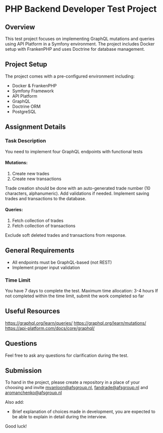 # PHP Backend Developer Test Project
## Overview
This test project focuses on implementing GraphQL mutations and queries using API Platform in a Symfony environment. The project includes Docker setup with FrankenPHP and uses Doctrine for database management.

## Project Setup
The project comes with a pre-configured environment including:
- Docker & FrankenPHP
- Symfony Framework
- API Platform
- GraphQL
- Doctrine ORM
- PostgreSQL

## Assignment Details

### Task Description
You need to implement four GraphQL endpoints with functional tests

#### Mutations:
1. Create new trades
2. Create new transactions

Trade creation should be done with an auto-generated trade number (10 characters, alphanumeric). Add validations if needed. Implement saving trades and transactions to the database.

#### Queries:
1. Fetch collection of trades
2. Fetch collection of transactions

Exclude soft deleted trades and transactions from response.

## General Requirements
- All endpoints must be GraphQL-based (not REST)
- Implement proper input validation

### Time Limit
You have 7 days to complete the test.
Maximum time allocation: 3-4 hours
If not completed within the time limit, submit the work completed so far

## Useful Resources
https://graphql.org/learn/queries/
https://graphql.org/learn/mutations/
https://api-platform.com/docs/core/graphql/


## Questions
Feel free to ask any questions for clarification during the test.


## Submission

To hand in the project, please create a repository in a place of your choosing and invite mvanloon@afsgroup.nl, fandrade@afsgroup.nl and aromanchenko@afsgroup.nl

Also add:
- Brief explanation of choices made in development, you are expected to be able to explain in detail during the interview.

Good luck!
